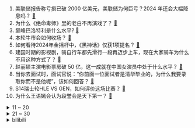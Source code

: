 1. 美联储报告称亏损已破 2000 亿美元，美联储为何巨亏？2024 年还会大幅降息吗？ [:link:](https://www.zhihu.com/question/747839098)
2. 为什么《绝命毒师》里的老白不再演戏了？ [:link:](https://www.zhihu.com/question/529205931)
3. 巅峰巴洛特利是什么水平? [:link:](https://www.zhihu.com/question/351413219)
4. 本轮牛市会如何收场？ [:link:](https://www.zhihu.com/question/726049590)
5. 如何看待2024年金摇杆中，《黑神话》仅获1项提名？ [:link:](https://www.zhihu.com/question/742539700)
6. 建国时期的影视剧，骑自行车都先滑行一段再迈步上车，现在大家骑车为什么不用这种方式了？ [:link:](https://www.zhihu.com/question/605318585)
7. 赵丽颖主演电影票房破 50 亿，这一成就在中国女演员中处于什么水平？ [:link:](https://www.zhihu.com/question/735784296)
8. 当你去面试时，面试官说：“你前面一位面试者是清华毕业的，为什么我要录取你而不是他呢”，该如何回答？ [:link:](https://www.zhihu.com/question/735366470)
9. S14瑞士轮HLE VS GEN，如何评价这场比赛？ [:link:](https://www.zhihu.com/question/751784750)
10. 为什么王语嫣会认为段誉会是天下第一？ [:link:](https://www.zhihu.com/question/603262456)
<details>
<summary>11 ~ 20</summary>

11. 如果你的超能力是可以控制一条无限长的线，但线的直径只有一纳米，那你能做什么？ [:link:](https://www.zhihu.com/question/741108731)
12. 为什么大型食肉动物都是无毒的？ [:link:](https://www.zhihu.com/question/745758640)
13. 2024 WTT 北京大满贯女双决赛，陈幸同钱天一组合击败孙颖莎王艺迪组合夺冠，如何评价这场比赛？ [:link:](https://www.zhihu.com/question/751028971)
14. S14 瑞士轮胜者组 LNG 2:0 DK 成为第一支锁定八强名额队伍，如何评价这场比赛？ [:link:](https://www.zhihu.com/question/750069329)
15. 马龙战胜队友梁靖崑，晋级 WTT 中国大满贯男单决赛，将对阵林诗栋，如何评价这场比赛？ [:link:](https://www.zhihu.com/question/750556170)
16. 对方主动给的和伸手要来的有什么不一样？ [:link:](https://www.zhihu.com/question/644353571)
17. 为什么大多数玩家对于《崩坏星穹铁道》中星际和平公司到雅利洛六号上门讨债的行为如此厌恶？ [:link:](https://www.zhihu.com/question/645292431)
18. 自己一个人吃饭，你会做什么? [:link:](https://www.zhihu.com/question/280283392)
19. 如何评价《黑神话：悟空》「马哥」这个 NPC？ [:link:](https://www.zhihu.com/question/665619846)
20. 大学生在上课期间做了兼职，是否还要问家里要生活费？ [:link:](https://www.zhihu.com/question/725477968)
</details>
<details>
<summary>21 ~ 30</summary>

21. 五年后，游戏行业还有看头吗？ [:link:](https://www.zhihu.com/question/663265029)
22. 国乒新生代焦点战，林诗栋 4:2 向鹏晋级 2024 WTT 中国大满贯男单决赛，如何评价本场比赛？ [:link:](https://www.zhihu.com/question/745372270)
23. 优质男大部分真的都在大学里被女生预定了吗？ [:link:](https://www.zhihu.com/question/657376611)
24. 你见过最好看的字是什么样子的？ [:link:](https://www.zhihu.com/question/371404904)
25. 如何评价《败犬女主太多了》动画？ [:link:](https://www.zhihu.com/question/661613747)
26. 如何评价美剧《黄石》？ [:link:](https://www.zhihu.com/question/282564871)
27. 奥运会乒乓球队员，你最喜欢谁？ [:link:](https://www.zhihu.com/question/663577344)
28. 23-24 赛季 NBA 季前赛森林狼 124:107 湖人，如何评价这场比赛？ [:link:](https://www.zhihu.com/question/746038182)
29. 为什么电影里哈利·波特知道自己爸爸欺凌斯内普后却没有一句道歉？ [:link:](https://www.zhihu.com/question/491295786)
30. 郑钦文带伤遗憾落败，止步中网女单四强，赛中受伤对其比赛影响有多大？如何评价这场比赛？ [:link:](https://www.zhihu.com/question/750574932)
</details><details>
<summary>bilibili</summary>

</details>